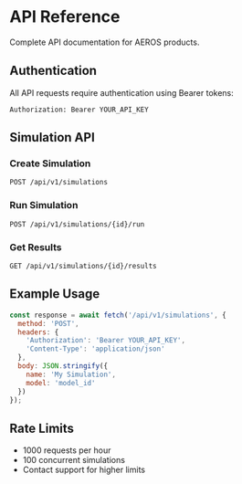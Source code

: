 # API Reference

Complete API documentation for AEROS products.

## Authentication

All API requests require authentication using Bearer tokens:

```
Authorization: Bearer YOUR_API_KEY
```

## Simulation API

### Create Simulation
```
POST /api/v1/simulations
```

### Run Simulation
```
POST /api/v1/simulations/{id}/run
```

### Get Results
```
GET /api/v1/simulations/{id}/results
```

## Example Usage

```javascript
const response = await fetch('/api/v1/simulations', {
  method: 'POST',
  headers: {
    'Authorization': 'Bearer YOUR_API_KEY',
    'Content-Type': 'application/json'
  },
  body: JSON.stringify({
    name: 'My Simulation',
    model: 'model_id'
  })
});
```

## Rate Limits

- 1000 requests per hour
- 100 concurrent simulations
- Contact support for higher limits